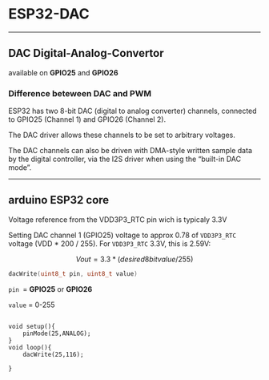 # ESP32-DAC
*****
## DAC Digital-Analog-Convertor

available on **GPIO25** and **GPIO26** 

### Difference beteween DAC and PWM

ESP32 has two 8-bit DAC (digital to analog converter) channels, connected to GPIO25 (Channel 1) and GPIO26 (Channel 2).

The DAC driver allows these channels to be set to arbitrary voltages.

The DAC channels can also be driven with DMA-style written sample data by the digital controller, via the I2S driver when using the “built-in DAC mode”.

****
## arduino ESP32 core

Voltage reference from the VDD3P3_RTC pin wich is typicaly 3.3V

Setting DAC channel 1 (GPIO25) voltage to approx 0.78 of `VDD3P3_RTC` voltage (VDD * 200 / 255). For `VDD3P3_RTC` 3.3V, this is 2.59V:

$$
Vout = 3.3*(desired 8 bit value/ 255)
$$


```c
dacWrite(uint8_t pin, uint8_t value)
```
`pin `= **GPIO25** or **GPIO26**

`value` = 0-255

```arduino

void setup(){
    pinMode(25,ANALOG);
}
void loop(){
    dacWrite(25,116);
 
}
```